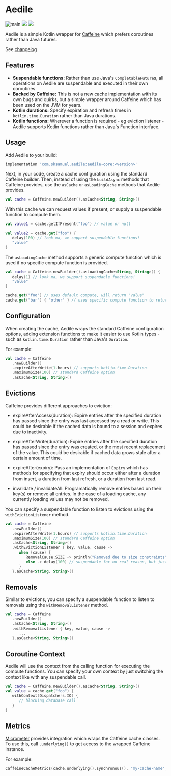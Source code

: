 # Aedile

![main](https://github.com/sksamuel/aedile/workflows/main/badge.svg)
[<img src="https://img.shields.io/maven-central/v/com.sksamuel.aedile/aedile-core.svg?label=latest%20release"/>](https://central.sonatype.com/search?q=aedile)
[<img src="https://img.shields.io/nexus/s/https/s01.oss.sonatype.org/com.sksamuel.aedile/aedile-core.svg?label=latest%20snapshot&style=plastic"/>](https://s01.oss.sonatype.org/content/repositories/snapshots/com/sksamuel/aedile/)

Aedile is a simple Kotlin wrapper for [Caffeine](https://github.com/ben-manes/caffeine) which prefers coroutines rather
than Java futures.

See [changelog](changelog.md)

## Features

* **Suspendable functions:** Rather than use Java's `CompletableFuture`s, all operations on Aedile are suspendable and
  executed in their own coroutines.
* **Backed by Caffeine:** This is not a new cache implementation with its own bugs and quirks, but a simple wrapper
  around Caffeine which has been used on the JVM for years.
* **Kotlin durations:** Specify expiration and refresh times in `kotlin.time.Duration` rather than Java durations.
* **Kotlin functions:** Wherever a function is required - eg eviction listener - Aedile supports Kotlin functions
  rather than Java's Function interface.

## Usage

Add Aedile to your build:

```groovy
implementation 'com.sksamuel.aedile:aedile-core:<version>'
```

Next, in your code, create a cache configuration using the standard Caffeine builder. Then, instead of using the
`buildAsync` methods that Caffeine provides, use the `asCache` or `asLoadingCache` methods that Aedile provides.

```kotlin
val cache = Caffeine.newBuilder().asCache<String, String>()
```

With this cache we can request values if present, or supply a suspendable function to compute them.

```kotlin
val value1 = cache.getIfPresent("foo") // value or null

val value2 = cache.get("foo") {
   delay(100) // look ma, we support suspendable functions!
   "value"
}
```

The `asLoadingCache` method supports a generic compute function which is used if no specific compute function is
provided.

```kotlin
val cache = Caffeine.newBuilder().asLoadingCache<String, String>() {
   delay(1) // look ma, we support suspendable functions!
   "value"
}

cache.get("foo") // uses default compute, will return "value"
cache.get("bar") { "other" } // uses specific compute function to return "other"
```

## Configuration

When creating the cache, Aedile wraps the standard Caffeine configuration options, adding extension functions to make
it easier to use Kotlin types - such as `kotlin.time.Duration` rather than Java's `Duration`.

For example:

```kotlin
val cache = Caffeine
   .newBuilder()
   .expireAfterWrite(1.hours) // supports kotlin.time.Duration
   .maximumSize(100) // standard Caffeine option
   .asCache<String, String>()
```

## Evictions

Caffeine provides different approaches to eviction:

* expireAfterAccess(duration): Expire entries after the specified duration has passed since the entry was last accessed
  by a read or write. This could be desirable if the cached data is bound to a session and expires due to inactivity.

* expireAfterWrite(duration): Expire entries after the specified duration has passed since the entry was created, or the
  most recent replacement of the value. This could be desirable if cached data grows stale after a certain amount of
  time.

* expireAfter(expiry): Pass an implementation of `Expiry` which has methods for specifying that expiry should occur
  either after a duration from insert, a duration from last refresh, or a duration from last read.

* invalidate / invalidateAll: Programatically remove entries based on their key(s) or remove all entries. In the case of
  a loading cache, any currently loading values may not be removed.

You can specify a suspendable function to listen to evictions using the `withEvictionListener` method.

```kotlin
val cache = Caffeine
   .newBuilder()
   .expireAfterWrite(1.hours) // supports kotlin.time.Duration
   .maximumSize(100) // standard Caffeine option
   .asCache<String, String>()
   .withEvictionListener { key, value, cause ->
      when (cause) {
         RemovalCause.SIZE -> println("Removed due to size constraints")
         else -> delay(100) // suspendable for no real reason, but just to show you can!!
      }
   }.asCache<String, String>()
```

## Removals

Similar to evictions, you can specify a suspendable function to listen to removals using the `withRemovalListener`
method.

```kotlin
val cache = Caffeine
   .newBuilder()
   .asCache<String, String>()
   .withRemovalListener { key, value, cause ->
      ...
   }.asCache<String, String>()
```

## Coroutine Context

Aedile will use the context from the calling function for executing the compute functions. You can
specify your own context by just switching the context like with any suspendable call.

```kotlin
val cache = Caffeine.newBuilder().asCache<String, String>()
val value = cache.get("foo") {
   withContext(Dispatchers.IO) {
      // blocking database call
   }
}
```

## Metrics

[Micrometer](https://micrometer.io) provides integration which wraps the Caffeine cache classes.
To use this, call `.underlying()` to get access to the wrapped Caffeine instance.

For example:

```kotlin
CaffeineCacheMetrics(cache.underlying().synchronous(), "my-cache-name", tags).bindTo(registry)
```
